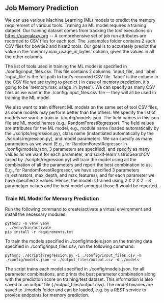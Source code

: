 ## Job Memory Prediction

We can use various Machine Learning (ML) models to predict the memory requirement of various
tools. Training an ML model requires a training dataset. Our training dataset comes from
tracking the tool executions on https://usegalaxy.org -- A comprehensive set of job run
attributes are recorded to CSV files for each tool. The ./examples folder contains 2 such
CSV files for bowtie2 and hisat2 tools. Our goal is to accurately predict the value in the
'memory.max_usage_in_bytes' column, given the values in all the other columns.

The list of tools used in training the ML model is specified in ./config/input_files.csv.
This file contains 2 columns: 'input_file', and 'label'. 'input_file' is the full path to
tool's recorded CSV file. 'label' is the column in the CSV file we are trying to predict (
in case of memory prediction, it's going to be 'memory.max_usage_in_bytes'). We can specify
as many CSV files as we want in the ./config/input_files.csv file -- they will all be used
in training the ML model.

We also want to train different ML models on the same set of tool CSV files, as some models
may perform better than the others. We specify the list of models we want to train in
./config/models.json. The field names in this json file are ML model names (e.g.,
RandomForestRegressor). The field values are attributes for the ML model, e.g., module name
(loaded automatically by the ./scripts/regression.py), class name (instantiated automatically
by the ./scripts/regression.py), and model parameters. We can specify as many parameters as
we want (E.g., for RandomForestRegressor in ./config/models.json, 3 parameters are specified),
and specify as many values as we want for each parameter, and scikit-learn's GridSearchCV (used
by ./scripts/regression.py) will train the model using all the combination of all the parameters
and report the best combination to us. E.g., for RandomForestRegressor, we have specified 3
parameters (n_estimators, max_depth, and max_features), and for each parameter we have specified
2 values. Hence, the model is trained using 2 X 2 X 2 = 8 parametger values and the best model
amongst those 8 would be reported.

### Train ML Model for Memory Prediction

Run the following command to create/activate a virtual environment and install the necessary modules.

```
python3 -m venv venv
. ./venv/bin/activate
pip install -r requirements.txt
```

To train the models specified in ./config/models.json on the training data specified in
./config/input_files.csv, run the following command:

```
python3 ./scripts/regression.py -i ./config/input_files.csv -m ./config/models.json -o ./output_files/output.csv -d ./models
```

The script trains each model specified in ./config/models.json, for all parameter combinations,
and prints the best parameter combination along with the prediction score on training/test dataset.
This information is also saved to an output file (./output_files/output.csv). The model binaries are
saved to ./models folder and can be loaded, e.g. by a REST service to provice endpoints for memory
prediction.
